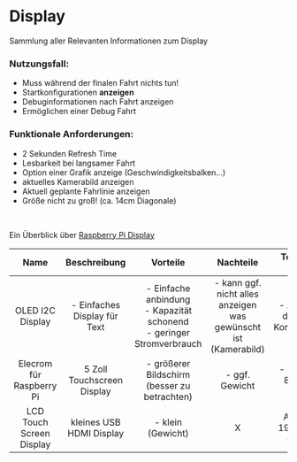 # Display
Sammlung aller Relevanten Informationen zum Display

### Nutzungsfall:
- Muss während der finalen Fahrt nichts tun!
- Startkonfigurationen **anzeigen** 
- Debuginformationen nach Fahrt anzeigen 
- Ermöglichen einer Debug Fahrt

### Funktionale Anforderungen:
- 2 Sekunden Refresh Time
- Lesbarkeit bei langsamer Fahrt
- Option einer Grafik anzeige (Geschwindigkeitsbalken...)
- aktuelles Kamerabild anzeigen  
- Aktuell geplante Fahrlinie anzeigen
- Größe nicht zu groß! (ca. 14cm Diagonale)


 <br>

Ein Überblick über [Raspberry Pi Display](https://www.raspberrypi.com/news/the-eagerly-awaited-raspberry-pi-display)

| Name | Beschreibung | Vorteile | Nachteile | Technische Details |  Kosten | Link | weitere Infos |
| :--: | :----------: | :------: | :-------: | :----------------: | :----: | :--: | :-----------: |
| OLED I2C Display | - Einfaches Display für Text | - Einfache anbindung <br> - Kapazität schonend <br> - geringer Stromverbrauch | - kann ggf. nicht alles anzeigen was gewünscht ist (Kamerabild) | - Anbidnung durch I2C-Kommunikation | 8,49€ | [Az-Delivery](https://www.az-delivery.de/products/1-3zoll-i2c-oled-display?variant=6571890704411&utm_source=google&utm_medium=cpc&utm_campaign=19229855661&utm_content=147170319769&utm_term=&gad_source=1&gclid=CjwKCAjw4_K0BhBsEiwAfVVZ_7ly9vQMXfwazPoEXaQSnEQZNDtbi8O2SGoAidT3qFUJEFgDkE2sahoCfMAQAvD_BwE) | [Tutorial](https://maker.pro/raspberry-pi/projects/raspberry-pi-monitoring-system-via-oled-display-module)
| Elecrom für Raspberry Pi | 5 Zoll Touchscreen Display | - größerer Bildschirm (besser zu betrachten) | - ggf. Gewicht | - Auflösung: 800 x 480 <br> - 5 Zoll | 39,99€ | [Amazon](https://www.amazon.de/Elecrow-Aufl%C3%B6sung-Touchscreen-Monitor-Raspberry/dp/B013JECYF2/) | X |
| LCD Touch Screen Display | kleines USB HDMI Display | - klein (Gewicht) | X | Auflösung: 1920 x 1080 <br> - 3,5 Zoll | 19,99€ | [Ebay](https://www.ebay.de/itm/202772035667) | X |